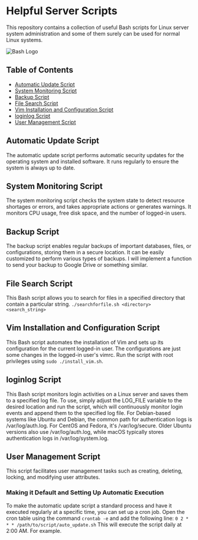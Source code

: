 # Helpful Server Scripts

This repository contains a collection of useful Bash scripts for Linux server system administration and some of them surely can be used for normal Linux systems.

![Bash Logo](https://bashlogo.com/img/logo/svg/full_colored_dark.svg)

## Table of Contents
- [Automatic Update Script](#automatic-update-script)
- [System Monitoring Script](#system-monitoring-script)
- [Backup Script](#backup-script)
- [File Search Script](#file-search-script)
- [Vim Installation and Configuration Script](#vim-installation-and-configuration-script)
- [loginlog Script](#loginlog-script)
- [User Management Script](#user-management-script)

## Automatic Update Script
The automatic update script performs automatic security updates for the operating system and installed software. It runs regularly to ensure the system is always up to date.

## System Monitoring Script
The system monitoring script checks the system state to detect resource shortages or errors, and takes appropriate actions or generates warnings. It monitors CPU usage, free disk space, and the number of logged-in users.

## Backup Script
The backup script enables regular backups of important databases, files, or configurations, storing them in a secure location. It can be easily customized to perform various types of backups. I will implement a function to send your backup to Google Drive or something similar.

## File Search Script
This Bash script allows you to search for files in a specified directory that contain a particular string. `./searchforfile.sh <directory> <search_string>`

## Vim Installation and Configuration Script
This Bash script automates the installation of Vim and sets up its configuration for the current logged-in user. The configurations are just some changes in the logged-in user's vimrc. Run the script with root privileges using `sudo ./install_vim.sh`.

## loginlog Script
This Bash script monitors login activities on a Linux server and saves them to a specified log file. To use, simply adjust the LOG_FILE variable to the desired location and run the script, which will continuously monitor login events and append them to the specified log file. For Debian-based systems like Ubuntu and Debian, the common path for authentication logs is /var/log/auth.log. For CentOS and Fedora, it's /var/log/secure. Older Ubuntu versions also use /var/log/auth.log, while macOS typically stores authentication logs in /var/log/system.log.

## User Management Script
This script facilitates user management tasks such as creating, deleting, locking, and modifying user attributes.

### Making it Default and Setting Up Automatic Execution
To make the automatic update script a standard process and have it executed regularly at a specific time, you can set up a cron job. Open the cron table using the command `crontab -e` and add the following line:
`0 2 * * * /path/to/script/auto_update.sh` This will execute the script daily at 2:00 AM. For example.
